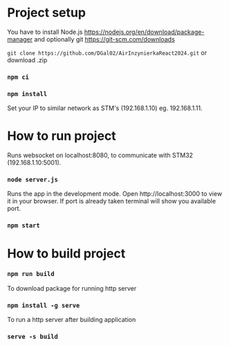 # Project setup
You have to install Node.js https://nodejs.org/en/download/package-manager
and optionally git https://git-scm.com/downloads

``` git clone https://github.com/DGal02/AirInzynierkaReact2024.git ``` or download .zip
### `npm ci`
### `npm install`
Set your IP to similar network as STM's (192.168.1.10) eg. 192.168.1.11.
# How to run project
Runs websocket on  localhost:8080, to communicate with STM32 (192.168.1.10:5001).
### `node server.js`
Runs the app in the development mode.
Open http://localhost:3000 to view it in your browser. If port is already taken terminal will show you available port.
### `npm start`
# How to build project
### `npm run build`
To download package for running http server
### `npm install -g serve`
To run a http server after building application
### `serve -s build`